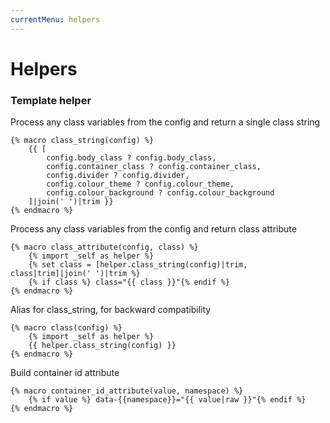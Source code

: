 ```yaml
---
currentMenu: helpers
---
```


# Helpers

### Template helper
Process any class variables from the config and return a single class string
```twig
{% macro class_string(config) %}
    {{ [
        config.body_class ? config.body_class,
        config.container_class ? config.container_class,
        config.divider ? config.divider,
        config.colour_theme ? config.colour_theme,
        config.colour_background ? config.colour_background
    ]|join(' ')|trim }}
{% endmacro %}
```

Process any class variables from the config and return class attribute
```twig
{% macro class_attribute(config, class) %}
    {% import _self as helper %}
    {% set class = [helper.class_string(config)|trim, class|trim]|join(' ')|trim %}
    {% if class %} class="{{ class }}"{% endif %}
{% endmacro %}
```

Alias for class_string, for backward compatibility
```twig
{% macro class(config) %}
    {% import _self as helper %}
    {{ helper.class_string(config) }}
{% endmacro %}
```


Build container id attribute
```twig
{% macro container_id_attribute(value, namespace) %}
    {% if value %} data-{{namespace}}="{{ value|raw }}"{% endif %}
{% endmacro %}
```
